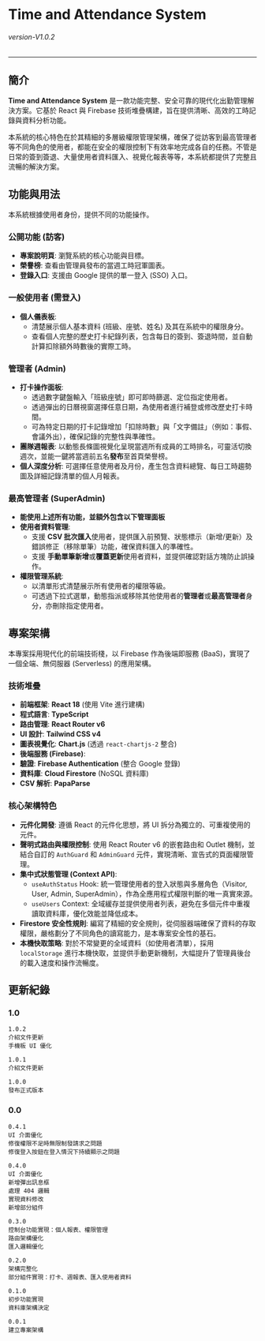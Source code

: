 # Time and Attendance System

###### _version-V1.0.2_

---

## 簡介

**Time and Attendance System** 是一款功能完整、安全可靠的現代化出勤管理解決方案。它基於 React 與 Firebase 技術堆疊構建，旨在提供清晰、高效的工時記錄與資料分析功能。

本系統的核心特色在於其精細的多層級權限管理架構，確保了從訪客到最高管理者等不同角色的使用者，都能在安全的權限控制下有效率地完成各自的任務。不管是日常的簽到簽退、大量使用者資料匯入、視覺化報表等等，本系統都提供了完整且流暢的解決方案。

## 功能與用法

本系統根據使用者身份，提供不同的功能操作。

### 公開功能 (訪客)

- **專案說明頁**: 瀏覽系統的核心功能與目標。
- **榮譽榜**: 查看由管理員發布的當週工時冠軍圖表。
- **登錄入口**: 支援由 Google 提供的單一登入 (SSO) 入口。

### 一般使用者 (需登入)

- **個人儀表板**:
  - 清楚展示個人基本資料 (班級、座號、姓名) 及其在系統中的權限身分。
  - 查看個人完整的歷史打卡紀錄列表，包含每日的簽到、簽退時間，並自動計算扣除額外時數後的實際工時。

### 管理者 (Admin)

- **打卡操作面板**:
  - 透過數字鍵盤輸入「班級座號」即可即時篩選、定位指定使用者。
  - 透過彈出的日曆視窗選擇任意日期，為使用者進行補登或修改歷史打卡時間。
  - 可為特定日期的打卡記錄增加「扣除時數」與「文字備註」（例如：事假、會議外出），確保記錄的完整性與準確性。
- **團隊週報表**: 以動態長條圖視覺化呈現當週所有成員的工時排名，可靈活切換週次，並能一鍵將當週前五名**發布**至首頁榮譽榜。
- **個人深度分析**: 可選擇任意使用者及月份，產生包含資料總覽、每日工時趨勢圖及詳細記錄清單的個人月報表。

### 最高管理者 (SuperAdmin)

- **能使用上述所有功能，並額外包含以下管理面板**
- **使用者資料管理**:
  - 支援 **CSV 批次匯入**使用者，提供匯入前預覽、狀態標示（新增/更新）及錯誤修正（移除單筆）功能，確保資料匯入的準確性。
  - 支援 **手動單筆新增**或**覆蓋更新**使用者資料，並提供確認對話方塊防止誤操作。
- **權限管理系統**:
  - 以清單形式清楚展示所有使用者的權限等級。
  - 可透過下拉式選單，動態指派或移除其他使用者的**管理者**或**最高管理者**身分，亦刪除指定使用者。

## 專案架構

本專案採用現代化的前端技術棧，以 Firebase 作為後端即服務 (BaaS)，實現了一個全端、無伺服器 (Serverless) 的應用架構。

### 技術堆疊

- **前端框架**: **React 18** (使用 Vite 進行建構)
- **程式語言**: **TypeScript**
- **路由管理**: **React Router v6**
- **UI 設計**: **Tailwind CSS v4**
- **圖表視覺化**: **Chart.js** (透過 `react-chartjs-2` 整合)
- **後端服務 (Firebase)**:
- **驗證**: **Firebase Authentication** (整合 Google 登錄)
- **資料庫**: **Cloud Firestore** (NoSQL 資料庫)
- **CSV 解析**: **PapaParse**

### 核心架構特色

- **元件化開發**: 遵循 React 的元件化思想，將 UI 拆分為獨立的、可重複使用的元件。
- **聲明式路由與權限控制**: 使用 React Router v6 的嵌套路由和 Outlet 機制，並結合自訂的 `AuthGuard` 和 `AdminGuard` 元件，實現清晰、宣告式的頁面權限管理。
- **集中式狀態管理 (Context API)**:
  - `useAuthStatus` Hook: 統一管理使用者的登入狀態與多層角色（Visitor, User, Admin, SuperAdmin），作為全應用程式權限判斷的唯一真實來源。
  - `useUsers` Context: 全域緩存並提供使用者列表，避免在多個元件中重複讀取資料庫，優化效能並降低成本。
- **Firestore 安全性規則**: 編寫了精細的安全規則，從伺服器端確保了資料的存取權限，嚴格劃分了不同角色的讀寫能力，是本專案安全性的基石。
- **本機快取策略**: 對於不常變更的全域資料（如使用者清單），採用 `localStorage` 進行本機快取，並提供手動更新機制，大幅提升了管理員後台的載入速度和操作流暢度。

## 更新紀錄

### 1.0

```
1.0.2
介紹文件更新
手機板 UI 優化

1.0.1
介紹文件更新

1.0.0
發布正式版本
```

### 0.0

```
0.4.1
UI 介面優化
修復權限不足時無限制發請求之問題
修復登入按鈕在登入情況下持續顯示之問題

0.4.0
UI 介面優化
新增彈出訊息框
處理 404 邏輯
實現資料修改
新增部分組件

0.3.0
控制台功能實現：個人報表、權限管理
路由架構優化
匯入邏輯優化

0.2.0
架構完整化
部分組件實現：打卡、週報表、匯入使用者資料

0.1.0
初步功能實現
資料庫架構決定

0.0.1
建立專案架構

```
